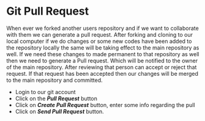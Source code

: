 Git Pull Request
================

When ever we forked another users repository and if we want to collaborate with them we can generate a pull request. After forking and cloning to our local computer if we do changes or some new codes have been added to the repository locally the same will be taking effect to the main repository as well. If we need these changes to made permanent to that repository as well then we need to generate a Pull request. Which will be notified to the owner of the main repository. After reviewing that person can accept or reject that request. If that request has been accepted then our changes will be merged to the main repository and committed.

- Login to our git account
- Click on the ***Pull Request*** button
- Click on ***Create Pull Request*** button, enter some info regarding the pull
- Click on ***Send Pull Request*** button.
